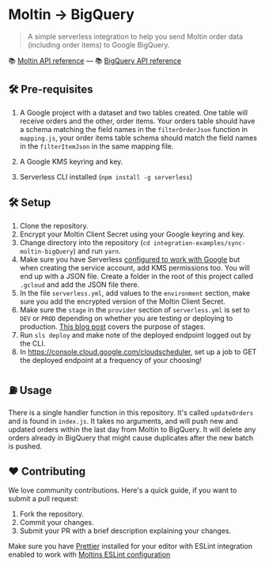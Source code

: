 # Moltin -> BigQuery

> A simple serverless integration to help you send Moltin order data (including order items) to Google BigQuery.

📚 [Moltin API reference](https://docs.moltin.com/) &mdash; 📚 [BigQuery API reference](https://cloud.google.com/bigquery/docs/reference/rest/)

## 🛠 Pre-requisites
1. A Google project with a dataset and two tables created. One table will receive orders and the other, order items. Your orders table should have a schema matching the field names in the `filterOrderJson` function in `mapping.js`, your order items table schema should match the field names in the `filterItemJson` in the same mapping file.

2. A Google KMS keyring and key.

3. Serverless CLI installed (`npm install -g serverless`)

## 🛠 Setup

1. Clone the repository.
2. Encrypt your Moltin Client Secret using your Google keyring and key.
3. Change directory into the repository (`cd integration-examples/sync-moltin-bigQuery`) and run `yarn`.
4. Make sure you have Serverless [configured to work with Google](https://serverless.com/framework/docs/providers/google/guide/credentials/) but when creating the service account, add KMS permissions too. You will end up with a JSON file. Create a folder in the root of this project called `.gcloud` and add the JSON file there.
5. In the file `serverless.yml`, add values to the `environment` section, make sure you add the encrypted version of the Moltin Client Secret.
6. Make sure the `stage` in the `provider` section of `serverless.yml` is set to `DEV` or `PROD` depending on whether you are testing or deploying to production. [This blog post](https://serverless-stack.com/chapters/stages-in-serverless-framework.html) covers the purpose of stages.
7. Run `sls deploy` and make note of the deployed endpoint logged out by the CLI.
8. In https://console.cloud.google.com/cloudscheduler, set up a job to GET the deployed endpoint at a frequency of your choosing!

## ⛽️ Usage

There is a single handler function in this repository. It's called `updateOrders` and is found in `index.js`. It takes no arguments, and will push new and updated orders within the last day from Moltin to BigQuery. It will delete any orders already in BigQuery that might cause duplicates after the new batch is pushed.

## ❤️ Contributing

We love community contributions. Here's a quick guide, if you want to submit a pull request:

1.  Fork the repository.
2.  Commit your changes.
3.  Submit your PR with a brief description explaining your changes.

Make sure you have [Prettier](https://prettier.io) installed for your editor with ESLint integration enabled to work with [Moltins ESLint configuration](https://www.npmjs.com/package/@moltin/eslint-config)
